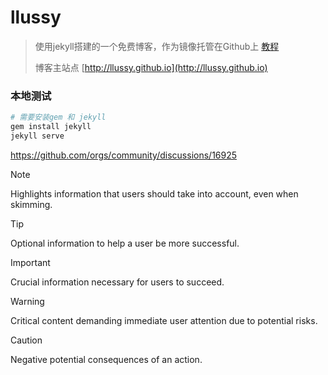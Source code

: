 # llussy


> 使用jekyll搭建的一个免费博客，作为镜像托管在Github上 [教程](https://github.com/Huxpro/huxpro.github.io)
>
> 博客主站点  [http://llussy.github.io](http://llussy.github.io)


### 本地测试
```bash
# 需要安装gem 和 jekyll
gem install jekyll
jekyll serve
```

https://github.com/orgs/community/discussions/16925

> [!NOTE]  
> Highlights information that users should take into account, even when skimming.

> [!TIP]
> Optional information to help a user be more successful.

> [!IMPORTANT]  
> Crucial information necessary for users to succeed.

> [!WARNING]  
> Critical content demanding immediate user attention due to potential risks.

> [!CAUTION]
> Negative potential consequences of an action.
